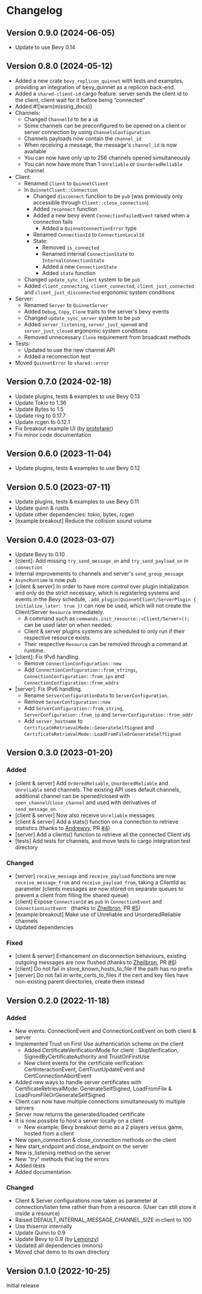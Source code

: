 # Changelog

## Version 0.9.0 (2024-06-05)

- Update to use Bevy 0.14

## Version 0.8.0 (2024-05-12)

- Added a new crate `bevy_replicon_quinnet` with tests and examples, providing an integration of bevy_quinnet as a replicon back-end.
- Added a `shared-client-id` cargo feature: server sends the client id to the client, client wait for it before being “connected”
- Added #![warn(missing_docs)]
- Channels:
  - Changed `ChannelId` to be a `u8`
  - Some channels can be preconfigured to be opened on a client or server connection by using `ChannelsConfiguration`
  - Channels payloads now contain the `channel_id`
  - When receiving a message, the message's `channel_id` is now available
  - You can now have only up to 256 channels opened simultaneously
  - You can now have more than 1 `Unreliable` or `UnorderedReliable` channel
- Client:
  - Renamed `Client` to `QuinnetClient`
  - In `QuinnetClient::Connection`
    - Changed `disconnect` function to be `pub` (was previously only accessible through `Client::close_connection`)
    - Added `reconnect` function
    - Added a new bevy event `ConnectionFailedEvent` raised when a connection fails
      - Added a `QuinnetConnectionError` type
    - Renamed `ConnectionId` to `ConnectionLocalId`
    - State:
      - Removed `is_connected`
      - Renamed internal `ConnectionState` to `InternalConnectionState`
      - Added a new `ConnectionState`
      - Added `state` function
  - Changed `update_sync_client` system to be `pub`
  - Added `client_connecting`, `client_connected`, `client_just_connected` and `client_just_disconnected` ergonomic system conditions
- Server:
  - Renamed `Server` to `QuinnetServer`
  - Added `Debug`, `Copy`, `Clone` traits to the server's bevy events
  - Changed `update_sync_server` system to be `pub`
  - Added `server_listening`, `server_just_opened` and `server_just_closed` ergonomic system conditions
  - Removed unnecessary `Clone` requirement from broadcast methods
- Tests:
  - Updated to use the new channel API
  - Added a reconnection test
- Moved `QuinnetError` to `shared::error`

## Version 0.7.0 (2024-02-18)

- Update plugins, tests & examples to use Bevy 0.13
- Update Tokio to 1.36
- Update Bytes to 1.5
- Update ring to 0.17.7
- Update rcgen to 0.12.1
- Fix breakout example UI (by [protofarer](https://github.com/protofarer))
- Fix minor code documentation

## Version 0.6.0 (2023-11-04)

- Update plugins, tests & examples to use Bevy 0.12

## Version 0.5.0 (2023-07-11)

- Update plugins, tests & examples to use Bevy 0.11
- Update quinn & rustls
- Update other dependencies: tokio, bytes, rcgen
- [example:breakout] Reduce the collision sound volume

## Version 0.4.0 (2023-03-07)

- Update Bevy to 0.10
- [client]: Add missing `try_send_message_on` and `try_send_payload_on` in `connection`
- Internal improvements to channels and server's `send_group_message`
- `AsyncRuntime` is now pub
- [client & server] In order to have more control over plugin initialization and only do the strict necessary, which is registering systems and events in the Bevy schedule, `.add_plugin(QuinnetClient/ServerPlugin { initialize_later: true })` can now be used, which will not create the Client/Server `Resource` immediately.
  - A command such as `commands.init_resource::<Client/Server>();` can be used later on when needed.
  - Client & server plugins systems are scheduled to only run if their respective resource exists.
  - Their respective `Resource` can be removed through a command at runtime.
- [client]: Fix IPv6 handling.
  - Remove `ConnectionConfiguration::new`
  - Add `ConnectionConfiguration::from_strings`, `ConnectionConfiguration::from_ips` and `ConnectionConfiguration::from_addrs`
- [server]: Fix IPv6 handling.
  - Rename `ServerConfigurationData` to `ServerConfiguration`.
  - Remove `ServerConfiguration::new`
  - Add `ServerConfiguration::from_string`, `ServerConfiguration::from_ip` and `ServerConfiguration::from_addr`
  - Add `server_hostname` to `CertificateRetrievalMode::GenerateSelfSigned` and `CertificateRetrievalMode::LoadFromFileOrGenerateSelfSigned`

## Version 0.3.0 (2023-01-20)

### Added

- [client & server] Add `OrderedReliable`, `UnorderedReliable` and `Unreliable` send channels. The existing API uses default channels, additional channel can be opened/closed with `open_channel`/`close_channel` and used with derivatives of `send_message_on`.
- [client & server] Now also receive `Unreliable` messages
- [client & server] Add a stats() function on a connection to retrieve statistics (thanks to [Andrewvy](https://github.com/andrewvy), PR [#4](https://github.com/Henauxg/bevy_quinnet/pull/4))
- [server] Add a clients() function to retrieve all the connected Client ids
- [tests] Add tests for channels, and move tests to cargo integration test directory

### Changed

- [server] `receive_message` and `receive_payload` functions are now `receive_message_from` and `receive_payload_from`, taking a ClientId as parameter (clients messages are now stored on separate queues to prevent a client from filling the shared queue)
- [client] Expose `ConnectionId` as `pub` in `ConnectionEvent` and `ConnectionLostEvent ` (thanks to [Zheilbron](https://github.com/zheilbron), PR [#5](https://github.com/Henauxg/bevy_quinnet/pull/5))
- [example:breakout] Make use of Unreliable and UnorderedReliable channels
- Updated dependencies

### Fixed
- [client & server] Enhancement on disconnection behaviours, existing outgoing messages are now flushed (thanks to [Zheilbron](https://github.com/zheilbron), PR [#6](https://github.com/Henauxg/bevy_quinnet/pull/6))
- [client] Do not fail in store_known_hosts_to_file if the path has no prefix
- [server] Do not fail in write_certs_to_files if the cert and key files have non-existing parent directories, create them instead

## Version 0.2.0 (2022-11-18)

### Added

- New events: ConnectionEvent and ConnectionLostEvent on both client & server
- Implemented Trust on First Use authentication scheme on the client
  - Added CertificateVerificationMode for client : SkipVerification, SignedByCertificateAuthority and TrustOnFirstUse
  - New client events for the certificate verification: CertInteractionEvent, CertTrustUpdateEvent and CertConnectionAbortEvent
- Added new ways to handle server certificates with CertificateRetrievalMode: GenerateSelfSigned, LoadFromFile & LoadFromFileOrGenerateSelfSigned
- Client can now have multiple connections simultaneously to multiple servers
- Server now returns the generated/loaded certificate
- It is now possible to host a server locally on a client
  - New example: Bevy breakout demo as a 2 players versus game, hosted from a client
- New open_connection & close_connection methods on the client
- New start_endpoint and close_endpoint on the server
- New is_listening method on the server
- New "try" methods that log the errors
- Added tests
- Added documentation

### Changed

- Client & Server configurations now taken as parameter at connection/listen time rather than from a resource. (User can still store it inside a resource)
- Raised DEFAULT_INTERNAL_MESSAGE_CHANNEL_SIZE in client to 100
- Use thiserror internally
- Update Quinn to 0.9
- Update Bevy to 0.9 (by [Lemonzy](https://github.com/Lemonzyy))
- Updated all dependencies (minors)
- Moved chat demo to its own directory

## Version 0.1.0 (2022-10-25)

Initial release